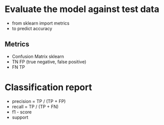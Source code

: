 # Evaluate the model against test data
- from sklearn import metrics
- to predict accuracy 

## Metrics 
- Confusion Matrix sklearn
- TN FP (true negative, false positive)
- FN TP

# Classification report
- precision = TP / (TP + FP)
- recall = TP / (TP + FN)
- f1 - score 
- support
